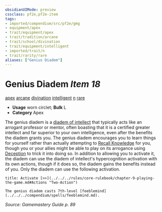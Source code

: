 ```yaml
---
obsidianUIMode: preview
cssclass: pf2e,pf2e-item
tags:
- imported/compendium/src/pf2e/gmg
- equipment/apex
- trait/equipment/apex
- trait/tradition/arcane
- trait/school/divination
- trait/equipment/intelligent
- imported/trait/n
- trait/rarity/rare
aliases: ["Genius Diadem"]
---
```

# Genius Diadem *Item 18*  
[apex](apex.md)  [arcane](arcane.md)  [divination](divination.md)  [intelligent](intelligent-gmg.md)  [n](neutral-b1.md)  [rare](rare.md)  

- **Usage** worn circlet; **Bulk** L
- **Category** Apex

The genius diadem is a [diadem of intellect](diadem-of-intellect.md) that typically acts like an arrogant professor or mentor, often boasting that it is a certified greater intellect and far superior to your own intelligence, even after the benefits the diadem grants you. The genius diadem encourages you to learn things for yourself rather than actually attempting to [Recall Knowledge](recall-knowledge.md) for you, though you or your allies might be able to play on its arrogance using [Deception](../../skills.md#Deception) to trick it into doing so. In addition to allowing you to activate it, the diadem can use the diadem of intellect's hypercognition activation with its own actions, though if it does so, the diadem gains the benefits instead of you. Only the diadem can use the following activation.

```ad-embed-ability
title: Activate [>>](../../../rules/core-rulebook/chapter-9-playing-the-game.md#Actions "Two-Action")

The genius diadem casts 7th-level [feeblemind](../../../compendium/spells/feeblemind.md).
```

*Source: Gamemastery Guide p. 89*
